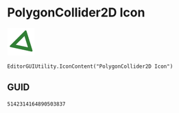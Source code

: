 # PolygonCollider2D Icon
![](/img/PolygonCollider2D%20Icon.png)

``` CSharp
EditorGUIUtility.IconContent("PolygonCollider2D Icon")
```
## GUID
```
5142314164890503837
```
